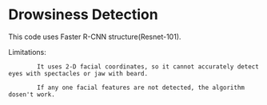 # Drowsiness Detection

This code uses Faster R-CNN structure(Resnet-101).

Limitations:
            
            It uses 2-D facial coordinates, so it cannot accurately detect eyes with spectacles or jaw with beard.
            
            If any one facial features are not detected, the algorithm dosen't work.
            
